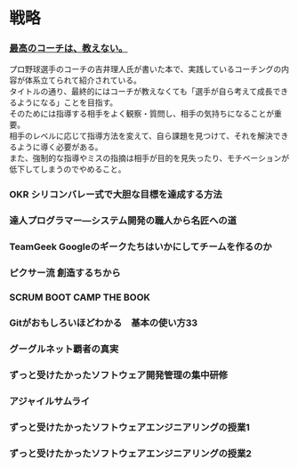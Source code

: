 # 戦略

### [最高のコーチは、教えない。](https://www.amazon.co.jp/dp/B07K3YCDWK/ref=cm_sw_r_tw_dp_U_x_69YQCbKNGGJ2V)
プロ野球選手のコーチの吉井理人氏が書いた本で、実践しているコーチングの内容が体系立てられて紹介されている。  
タイトルの通り、最終的にはコーチが教えなくても「選手が自ら考えて成長できるようになる」ことを目指す。  
そのためには指導する相手をよく観察・質問し、相手の気持ちになることが重要。  
相手のレベルに応じて指導方法を変えて、自ら課題を見つけて、それを解決できるように導く必要がある。  
また、強制的な指導やミスの指摘は相手が目的を見失ったり、モチベーションが低下してしまうのでやめること。

### OKR シリコンバレー式で大胆な目標を達成する方法

### 達人プログラマー―システム開発の職人から名匠への道

### TeamGeek Googleのギークたちはいかにしてチームを作るのか

### ピクサー流 創造するちから

### SCRUM BOOT CAMP THE BOOK

### Gitがおもしろいほどわかる　基本の使い方33

### グーグルネット覇者の真実

### ずっと受けたかったソフトウェア開発管理の集中研修

### アジャイルサムライ

### ずっと受けたかったソフトウェアエンジニアリングの授業1

### ずっと受けたかったソフトウェアエンジニアリングの授業2